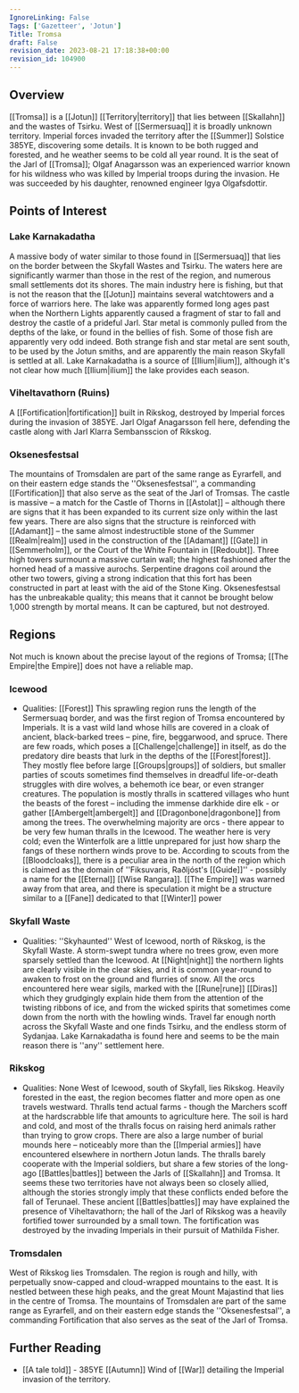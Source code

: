 ```yaml
---
IgnoreLinking: False
Tags: ['Gazetteer', 'Jotun']
Title: Tromsa
draft: False
revision_date: 2023-08-21 17:18:38+00:00
revision_id: 104900
---
```


## Overview
[[Tromsa]] is a [[Jotun]] [[Territory|territory]] that lies between [[Skallahn]] and the wastes of Tsirku. West of [[Sermersuaq]] it is broadly unknown territory. Imperial forces invaded the territory after the [[Summer]] Solstice 385YE, discovering some details. It is known to be both rugged and forested, and he weather seems to be cold all year round. It is the seat of the Jarl of [[Tromsa]]; Olgaf Anagarsson was an experienced warrior known for his wildness who was killed by Imperial troops during the invasion. He was succeeded by his daughter, renowned engineer Igya Olgafsdottir.
## Points of Interest
### Lake Karnakadatha
A massive body of water similar to those found in [[Sermersuaq]] that lies on the border between the Skyfall Wastes and Tsirku. The waters here are significantly warmer than those in the rest of the region, and numerous small settlements dot its shores. The main industry here is fishing, but that is not the reason that the [[Jotun]] maintains several watchtowers and a force of warriors here. The lake was apparently formed long ages past when the Northern Lights apparently caused a fragment of star to fall and destroy the castle of a prideful Jarl. Star metal is commonly pulled from the depths of the lake, or found in the bellies of fish. Some of those fish are apparently very odd indeed. Both strange fish and star metal are sent south, to be used by the Jotun smiths, and are apparently the main reason Skyfall is settled at all.
Lake Karnakadatha is a source of [[Ilium|ilium]], although it's not clear how much [[Ilium|ilium]] the lake provides each season.
### Viheltavathorn (Ruins)
A [[Fortification|fortification]] built in Rikskog, destroyed by Imperial forces during the invasion of 385YE. Jarl Olgaf Anagarsson fell here, defending the castle along with Jarl Klarra Sembansscion of Rikskog.
### Oksenesfestsal
The mountains of Tromsdalen are part of the same range as Eyrarfell, and on their eastern edge stands the ''Oksenesfestsal'', a commanding [[Fortification]] that also serve as the seat of the Jarl of Tromsas. The castle is massive – a match for the Castle of Thorns in [[Astolat]] – although there are signs that it has been expanded to its current size only within the last few years. There are also signs that the structure is reinforced with [[Adamant]] – the same almost indestructible stone of the Summer [[Realm|realm]] used in the construction of the [[Adamant]] [[Gate]] in [[Semmerholm]], or the Court of the White Fountain in [[Redoubt]]. Three high towers surmount a massive curtain wall; the highest fashioned after the horned head of a massive aurochs. Serpentine dragons coil around the other two towers, giving a strong indication that this fort has been constructed in part at least with the aid of the Stone King.
Oksenesfestsal has the unbreakable quality; this means that it cannot be brought below 1,000 strength by mortal means. It can be captured, but not destroyed.
## Regions
Not much is known about the precise layout of the regions of Tromsa; [[The Empire|the Empire]] does not have a reliable map.
### Icewood
* Qualities: [[Forest]]
This sprawling region runs the length of the Sermersuaq border, and was the first region of Tromsa encountered by Imperials. It is a vast wild land whose hills are covered in a cloak of ancient, black-barked trees – pine, fire, beggarwood, and spruce. There are few roads, which poses a [[Challenge|challenge]] in itself, as do the predatory dire beasts that lurk in the depths of the [[Forest|forest]]. They mostly flee before large [[Groups|groups]] of soldiers, but smaller parties of scouts sometimes find themselves in dreadful life-or-death struggles with dire wolves, a behemoth ice bear, or even stranger creatures. The population is mostly thralls in scattered villages who hunt the beasts of the forest – including the immense darkhide dire elk - or gather [[Ambergelt|ambergelt]] and [[Dragonbone|dragonbone]] from among the trees. The overwhelming majority are orcs - there appear to be very few human thralls in the Icewood. The weather here is very cold; even the Winterfolk are a little unprepared for just how sharp the fangs of these northern winds prove to be.
According to scouts from the [[Bloodcloaks]], there is a peculiar area in the north of the region which is claimed as the domain of ''Fiksuvaris, Raðljóst's [[Guide]]'' - possibly a name for the [[Eternal]] [[Wise Rangara]]. [[The Empire]] was warned away from that area, and there is speculation it might be a structure similar to a [[Fane]] dedicated to that [[Winter]] power
### Skyfall Waste
* Qualities: ''Skyhaunted''
West of Icewood, north of Rikskog, is the Skyfall Waste. A storm-swept tundra where no trees grow, even more sparsely settled than the Icewood. At [[Night|night]] the northern lights are clearly visible in the clear skies, and it is common year-round to awaken to frost on the ground and flurries of snow. All the orcs encountered here wear sigils, marked with the [[Rune|rune]] [[Diras]] which they grudgingly explain hide them from the attention of the twisting ribbons of ice, and from the wicked spirits that sometimes come down from the north with the howling winds. Travel far enough north across the Skyfall Waste and one finds Tsirku, and the endless storm of Sydanjaa. Lake Karnakadatha is found here and seems to be the main reason there is ''any'' settlement here.
### Rikskog
* Qualities: None
West of Icewood, south of Skyfall, lies Rikskog. Heavily forested in the east, the region becomes flatter and more open as one travels westward. Thralls tend actual farms - though the Marchers scoff at the hardscrabble life that amounts to agriculture here. The soil is hard and cold, and most of the thralls focus on raising herd animals rather than trying to grow crops.
There are also a large number of burial mounds here – noticeably more than the [[Imperial armies]] have encountered elsewhere in northern Jotun lands. The thralls barely cooperate with the Imperial soldiers, but share a few stories of the long-ago [[Battles|battles]] between the Jarls of [[Skallahn]] and Tromsa. It seems these two territories have not always been so closely allied, although the stories strongly imply that these conflicts ended before the fall of Terunael. These ancient [[Battles|battles]] may have explained the presence of Viheltavathorn; the hall of the Jarl of Rikskog was a heavily fortified tower surrounded by a small town. The fortification was destroyed by the invading Imperials in their pursuit of Mathilda Fisher.
### Tromsdalen
West of Rikskog lies Tromsdalen. The region is rough and hilly, with perpetually snow-capped and cloud-wrapped mountains to the east. It is nestled between these high peaks, and the great Mount Majastind that lies in the centre of Tromsa. The mountains of Tromsdalen are part of the same range as Eyrarfell, and on their eastern edge stands the ''Oksenesfestsal'', a commanding Fortification that also serves as the seat of the Jarl of Tromsa.
## Further Reading
* [[A tale told]] - 385YE [[Autumn]] Wind of [[War]] detailing the Imperial invasion of the territory.